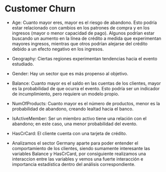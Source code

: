 # Customer Churn

* Age: Cuanto mayor eres, mayor es el riesgo de abandono. Esto podría estar relacionado con cambios en los patrones de compra y en los ingresos (mayor o menor capacidad de pago). Algunos podrían estar buscando un aumento en la línea de crédito a medida que experimentan mayores ingresos, mientras que otros podrían alejarse del crédito debido a un efecto negativo en los ingresos.

* Geography: Ciertas regiones experimentan tendencias hacia el evento estudiado.

* Gender: Hay un sector que es más propenso al objetivo.

* Balance: Cuanto mayor es el saldo en las cuentas de los clientes, mayor es la probabilidad de que ocurra el evento. Esto podría ser un indicador de incumplimiento, pero requiere un modelo propio.

* NumOfProducts: Cuanto mayor es el número de productos, menor es la probabilidad de abandono, creando lealtad hacia el banco.

* IsActiveMember: Ser un miembro activo tiene una relación con el abandono; en este caso, una menor probabilidad del evento.

* HasCrCard: El cliente cuenta con una tarjeta de crédito.

* Analizamos el sector Germany aparte para poder entender el comportamiento de los clientes, siendo sumamente interesante las variables Balance y HasCrCard, por consiguiente realizamos una interaccion entre las variables y vemos una fuerte interacción e importancia estadística dentro del análisis correspondiente.